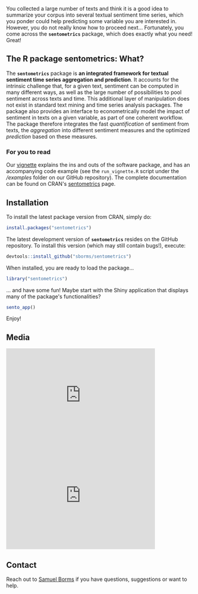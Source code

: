 
You collected a large number of texts and think it is a good idea to summarize your corpus into several textual sentiment time series, which you ponder could help predicting some variable you are interested in. However, you do not really know how to proceed next... Fortunately, you come across the **`sentometrics`** package, which does exactly what you need! Great!

## The R package **sentometrics**: What?

The **`sentometrics`** package is **an integrated framework for textual sentiment time series aggregation and prediction**. It accounts for the intrinsic challenge that, for a given text, sentiment can be computed in many different ways, as well as the large number of possibilities to pool sentiment across texts and time. This additional layer of manipulation does not exist in standard text mining and time series analysis packages. The package also provides an interface to econometrically model the impact of sentiment in texts on a given variable, as part of one coherent workflow. The package therefore integrates the fast _quantification_ of sentiment from texts, the _aggregation_ into different sentiment measures and the optimized _prediction_ based on these measures.

### For you to read

Our [vignette](https://ssrn.com/abstract=3067734) explains the ins and outs of the software package, and has an accompanying code example (see the `run_vignette.R` script under the _/examples_ folder on our GitHub repository). The complete documentation can be found on CRAN's [sentometrics](https://CRAN.R-project.org/package=sentometrics) page. 

## Installation

To install the latest package version from CRAN, simply do:

```R
install.packages("sentometrics")
```

The latest development version of **`sentometrics`** resides on the GitHub repository. To install this version (which may still contain bugs!), execute:

```R
devtools::install_github("sborms/sentometrics")
```

When installed, you are ready to load the package...

```R
library("sentometrics")
```

... and have some fun! Maybe start with the Shiny application that displays many of the package's functionalities?

```R
sento_app()
```

Enjoy!

## Media

<p float="left">
<iframe width="400" height="270" src="https://www.youtube.com/embed/KC8LSBNvZrQ" frameborder="0" allow="autoplay; encrypted-media" allowfullscreen></iframe>
<iframe width="400" height="270" src="https://www.youtube.com/embed/nAlHzz4CP9E" frameborder="0" allow="autoplay; encrypted-media" allowfullscreen></iframe>
</p>

## Contact

Reach out to [Samuel Borms](mailto:samuel.borms@unine.ch) if you have questions, suggestions or want to help.

